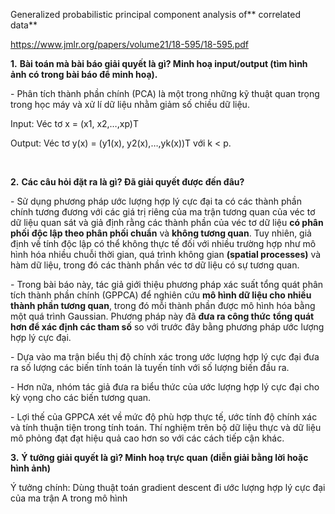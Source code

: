 Generalized probabilistic principal component analysis of**
 correlated data**

https://www.jmlr.org/papers/volume21/18-595/18-595.pdf

 

**1.**  **Bài toán mà bài báo giải quyết là gì? Minh hoạ input/output (tìm hình ảnh có trong bài báo để minh hoạ).**

 

\-    Phân tích thành phần chính (PCA) là một trong những kỹ thuật quan trọng trong học máy và xử lí dữ liệu nhằm giảm số chiều dữ liệu.

Input: Véc tơ x = (x1, x2,…,xp)T

Output: Véc tơ y(x) = (y1(x), y2(x),…,yk(x))T với k < p.

​                               

  

 

**2.**  **Các câu hỏi đặt ra là gì? Đã giải quyết được đến đâu?**

 

\-    Sử dụng phương pháp ước lượng hợp lý cực đại ta có các thành phần chính tương đương với các giá trị riêng của ma trận tương quan của véc tơ dữ liệu quan sát và giả định rằng các thành phần của véc tơ dữ liệu **có phân phối** **độc lập theo phân phối chuẩn** và **không tương quan**. Tuy nhiên, giả định về tính độc lập có thể không thực tế đối với nhiều trường hợp như mô hình hóa nhiều chuỗi thời gian, quá trình không gian **(**spatial processes**)** và hàm dữ liệu, trong đó các thành phần véc tơ dữ liệu có sự tương quan. 

\-    Trong bài báo này, tác giả giới thiệu phương pháp xác suất tổng quát phân tích thành phần chính (GPPCA) để nghiên cứu **mô hình dữ liệu cho nhiều thành phần tương quan**, trong đó mỗi thành phần được mô hình hóa bằng một quá trình Gaussian. Phương pháp này đã **đưa ra công thức** **tổng quát hơn để xác định các tham số** so với trước đây bằng phương pháp ước lượng hợp lý cực đại. 

\-    Dựa vào ma trận biểu thị độ chính xác trong ước lượng hợp lý cực đại đưa ra số lượng các biến tính toán là tuyến tính với số lượng biến đầu ra. 

\-    Hơn nữa, nhóm tác giả đưa ra biểu thức của ước lượng hợp lý cực đại cho kỳ vọng cho các biến tương quan.

\-    Lợi thế của GPPCA xét về mức độ phù hợp thực tế, ước tính độ chính xác và tính thuận tiện trong tính toán. Thí nghiệm trên bộ dữ liệu thực và dữ liệu mô phỏng đạt đạt hiệu quả cao hơn so với các cách tiếp cận khác.

 

**3.** **Ý tưởng giải quyết là gì? Minh hoạ trực quan (diễn giải bằng lời hoặc hình ảnh)**


 Ý tưởng chính: Dùng thuật toán gradient descent đi ước lượng hợp lý cực đại của ma trận A trong mô hình                                 
